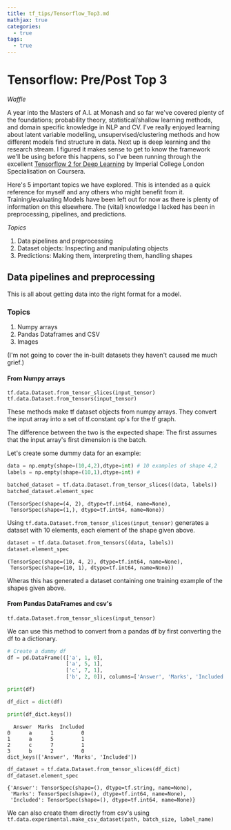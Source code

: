 ```yaml
---
title: tf_tips/Tensorflow_Top3.md
mathjax: true
categories:
  - true
tags:
  - true
---
```


# Tensorflow: Pre/Post Top 3

*Waffle* 

A year into the Masters of A.I. at Monash and so far we've covered plenty of the foundations; probability theory, statistical/shallow learning methods, and domain specific knowledge in NLP and CV. I've really enjoyed learning about latent variable modelling, unsupervised/clustering methods and how different models find structure in data. Next up is deep learning and the research stream. I figured it makes sense to get to know the framework we'll be using before this happens, so I've been running through the excellent [Tensorflow 2 for Deep Learning](https://www.coursera.org/specializations/tensorflow2-deeplearning) by Imperial College London Specialisation on Coursera. 

Here's 5 important topics we have explored. This is intended as a quick reference for myself and any others who might benefit from it. Training/evaluating Models have been left out for now as there is plenty of information on this elsewhere. The (vital) knowledge I lacked has been in preprocessing, pipelines, and predictions.

  
  
*Topics*
1. Data pipelines and preprocessing
2. Dataset objects: Inspecting and manipulating objects
3. Predictions: Making them, interpreting them, handling shapes

## Data pipelines and preprocessing
  
  
This is all about getting data into the right format for a model.

### Topics
1. Numpy arrays
2. Pandas Dataframes and CSV
3. Images

(I'm not going to cover the in-built datasets they haven't caused me much grief.)

#### From Numpy arrays
`tf.data.Dataset.from_tensor_slices(input_tensor)`  
`tf.data.Dataset.from_tensors(input_tensor)`

These methods make tf dataset objects from numpy arrays. They convert the input array into a set of tf.constant op's for the tf graph.

The difference between the two is the expected shape: The first assumes that the input array's first dimension is the batch.

Let's create some dummy data for an example:


```python
data = np.empty(shape=(10,4,2),dtype=int) # 10 examples of shape 4,2
labels = np.empty(shape=(10,1),dtype=int) #

batched_dataset = tf.data.Dataset.from_tensor_slices((data, labels))
batched_dataset.element_spec
```




    (TensorSpec(shape=(4, 2), dtype=tf.int64, name=None),
     TensorSpec(shape=(1,), dtype=tf.int64, name=None))



Using `tf.data.Dataset.from_tensor_slices(input_tensor)` generates a dataset with 10 elements, each element of the shape given above.




```python
dataset = tf.data.Dataset.from_tensors((data, labels))
dataset.element_spec
```




    (TensorSpec(shape=(10, 4, 2), dtype=tf.int64, name=None),
     TensorSpec(shape=(10, 1), dtype=tf.int64, name=None))



Wheras this has generated a dataset containing one training example of the shapes given above.

#### From Pandas DataFrames and csv's
`tf.data.Dataset.from_tensor_slices(input_tensor)`  

We can use this method to convert from a pandas df by first converting the df to a dictionary.


```python
# Create a dummy df
df = pd.DataFrame((['a', 1, 0], 
                   ['a', 5, 1], 
                   ['c', 7, 1],
                   ['b', 2, 0]), columns=['Answer', 'Marks', 'Included'])

print(df)

df_dict = dict(df)

print(df_dict.keys())
```

      Answer  Marks  Included
    0      a      1         0
    1      a      5         1
    2      c      7         1
    3      b      2         0
    dict_keys(['Answer', 'Marks', 'Included'])



```python
df_dataset = tf.data.Dataset.from_tensor_slices(df_dict)
df_dataset.element_spec
```




    {'Answer': TensorSpec(shape=(), dtype=tf.string, name=None),
     'Marks': TensorSpec(shape=(), dtype=tf.int64, name=None),
     'Included': TensorSpec(shape=(), dtype=tf.int64, name=None)}



We can also create them directly from csv's using  
`tf.data.experimental.make_csv_dataset(path, batch_size, label_name)`


```python

```
